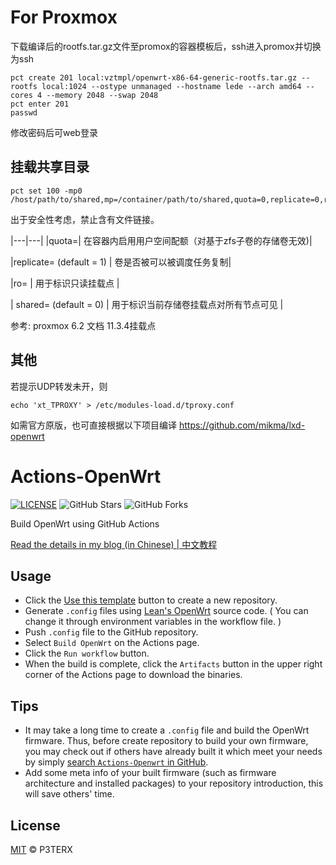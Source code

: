 # For Proxmox

下载编译后的rootfs.tar.gz文件至promox的容器模板后，ssh进入promox并切换为ssh
```
pct create 201 local:vztmpl/openwrt-x86-64-generic-rootfs.tar.gz --rootfs local:1024 --ostype unmanaged --hostname lede --arch amd64 --cores 4 --memory 2048 --swap 2048
pct enter 201
passwd
```
修改密码后可web登录

## 挂载共享目录
```
pct set 100 -mp0 /host/path/to/shared,mp=/container/path/to/shared,quota=0,replicate=0,ro=0,
```
出于安全性考虑，禁止含有文件链接。

|---|---|
|quota=<boolean>|   	                  在容器内启用用户空间配额（对基于zfs子卷的存储卷无效)|
  
|replicate=<boolean> (default = 1) |  	卷是否被可以被调度任务复制|
  
|ro=<boolean>  |                       	用于标识只读挂载点 |
  
| shared=<boolean> (default = 0)   |   	用于标识当前存储卷挂载点对所有节点可见 |


参考: proxmox 6.2 文档 11.3.4挂载点

## 其他

若提示UDP转发未开，则
```
echo 'xt_TPROXY' > /etc/modules-load.d/tproxy.conf
```

如需官方原版，也可直接根据以下项目编译
https://github.com/mikma/lxd-openwrt


# Actions-OpenWrt

[![LICENSE](https://img.shields.io/github/license/mashape/apistatus.svg?style=flat-square&label=LICENSE)](https://github.com/P3TERX/Actions-OpenWrt/blob/master/LICENSE)
![GitHub Stars](https://img.shields.io/github/stars/P3TERX/Actions-OpenWrt.svg?style=flat-square&label=Stars&logo=github)
![GitHub Forks](https://img.shields.io/github/forks/P3TERX/Actions-OpenWrt.svg?style=flat-square&label=Forks&logo=github)

Build OpenWrt using GitHub Actions

[Read the details in my blog (in Chinese) | 中文教程](https://p3terx.com/archives/build-openwrt-with-github-actions.html)

## Usage

- Click the [Use this template](https://github.com/P3TERX/Actions-OpenWrt/generate) button to create a new repository.
- Generate `.config` files using [Lean's OpenWrt](https://github.com/coolsnowwolf/lede) source code. ( You can change it through environment variables in the workflow file. )
- Push `.config` file to the GitHub repository.
- Select `Build OpenWrt` on the Actions page.
- Click the `Run workflow` button.
- When the build is complete, click the `Artifacts` button in the upper right corner of the Actions page to download the binaries.

## Tips

- It may take a long time to create a `.config` file and build the OpenWrt firmware. Thus, before create repository to build your own firmware, you may check out if others have already built it which meet your needs by simply [search `Actions-Openwrt` in GitHub](https://github.com/search?q=Actions-openwrt).
- Add some meta info of your built firmware (such as firmware architecture and installed packages) to your repository introduction, this will save others' time.

## License

[MIT](https://github.com/P3TERX/Actions-OpenWrt/blob/main/LICENSE) © P3TERX
